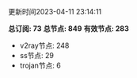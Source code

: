 更新时间2023-04-11 23:14:11

**总订阅: 73**
**总节点: 849**
**有效节点: 283**
- v2ray节点: 248
- ss节点: 29
- trojan节点: 6
